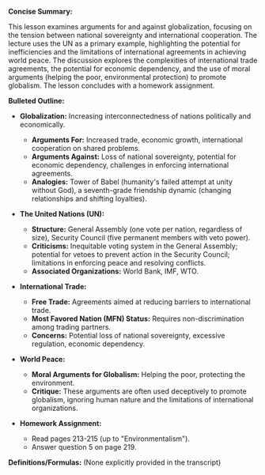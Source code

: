 **Concise Summary:**

This lesson examines arguments for and against globalization, focusing on the tension between national sovereignty and international cooperation.  The lecture uses the UN as a primary example, highlighting the potential for inefficiencies and the limitations of international agreements in achieving world peace. The discussion explores the complexities of international trade agreements, the potential for economic dependency, and the use of moral arguments (helping the poor, environmental protection) to promote globalism. The lesson concludes with a homework assignment.

**Bulleted Outline:**

* **Globalization:** Increasing interconnectedness of nations politically and economically.
    * **Arguments For:** Increased trade, economic growth, international cooperation on shared problems.
    * **Arguments Against:** Loss of national sovereignty, potential for economic dependency, challenges in enforcing international agreements.
    * **Analogies:** Tower of Babel (humanity's failed attempt at unity without God), a seventh-grade friendship dynamic (changing relationships and shifting loyalties).

* **The United Nations (UN):**
    * **Structure:** General Assembly (one vote per nation, regardless of size), Security Council (five permanent members with veto power).
    * **Criticisms:** Inequitable voting system in the General Assembly; potential for vetoes to prevent action in the Security Council; limitations in enforcing peace and resolving conflicts.
    * **Associated Organizations:** World Bank, IMF, WTO.

* **International Trade:**
    * **Free Trade:** Agreements aimed at reducing barriers to international trade.
    * **Most Favored Nation (MFN) Status:**  Requires non-discrimination among trading partners.
    * **Concerns:** Potential loss of national sovereignty, excessive regulation, economic dependency.

* **World Peace:**
    * **Moral Arguments for Globalism:**  Helping the poor, protecting the environment.
    * **Critique:**  These arguments are often used deceptively to promote globalism, ignoring human nature and the limitations of international organizations.


* **Homework Assignment:**
    * Read pages 213-215 (up to "Environmentalism").
    * Answer question 5 on page 219.


**Definitions/Formulas:** (None explicitly provided in the transcript)

